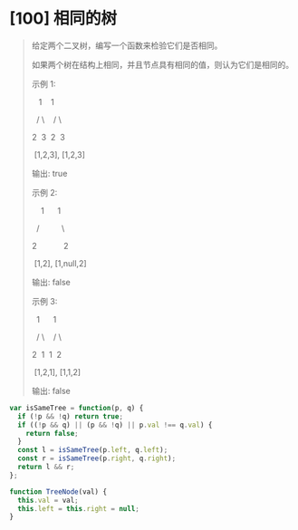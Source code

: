 # [100] 相同的树

> 给定两个二叉树，编写一个函数来检验它们是否相同。
>
> 如果两个树在结构上相同，并且节点具有相同的值，则认为它们是相同的。
>
> 示例 1:
>
> ⁠&nbsp;&nbsp;&nbsp;1&nbsp;&nbsp;&nbsp;&nbsp;1
>
> ⁠&nbsp;&nbsp;/ \\&nbsp;&nbsp;⁠&nbsp;⁠&nbsp;/ \
>
> ⁠2⁠&nbsp;⁠&nbsp;3⁠&nbsp;⁠&nbsp;2⁠&nbsp;⁠&nbsp;3
>
> ⁠       [1,2,3],   [1,2,3]
>
> 输出: true
>
> 示例 2:
>
> ⁠&nbsp;⁠&nbsp;⁠&nbsp;⁠&nbsp;1⁠&nbsp;⁠&nbsp;⁠&nbsp;⁠&nbsp;⁠&nbsp;⁠&nbsp;1
>
> ⁠⁠&nbsp;⁠&nbsp;/⁠&nbsp;⁠&nbsp;⁠&nbsp;⁠&nbsp;⁠&nbsp;⁠&nbsp;⁠&nbsp;⁠&nbsp;⁠&nbsp;⁠&nbsp;\
>
> ⁠2⁠&nbsp;⁠&nbsp;⁠&nbsp;⁠&nbsp;⁠&nbsp;⁠&nbsp;⁠&nbsp;⁠&nbsp;⁠&nbsp;⁠&nbsp;⁠&nbsp;⁠&nbsp;2
>
> ⁠       [1,2],     [1,null,2]
>
> 输出: false
>
> 示例 3:
>
> ⁠⁠&nbsp;⁠&nbsp;1⁠⁠&nbsp;⁠&nbsp;⁠⁠&nbsp;⁠&nbsp;⁠⁠&nbsp;⁠&nbsp;1
>
> ⁠⁠⁠&nbsp;⁠&nbsp;/ \⁠⁠&nbsp;⁠&nbsp;⁠⁠&nbsp;⁠&nbsp;/ \
>
> ⁠2⁠⁠&nbsp;⁠&nbsp;1⁠⁠&nbsp;⁠&nbsp;1⁠⁠&nbsp;⁠&nbsp;2
>
> ⁠       [1,2,1],   [1,1,2]
>
> 输出: false

```js
var isSameTree = function(p, q) {
  if (!p && !q) return true;
  if ((!p && q) || (p && !q) || p.val !== q.val) {
    return false;
  }
  const l = isSameTree(p.left, q.left);
  const r = isSameTree(p.right, q.right);
  return l && r;
};

function TreeNode(val) {
  this.val = val;
  this.left = this.right = null;
}
```
